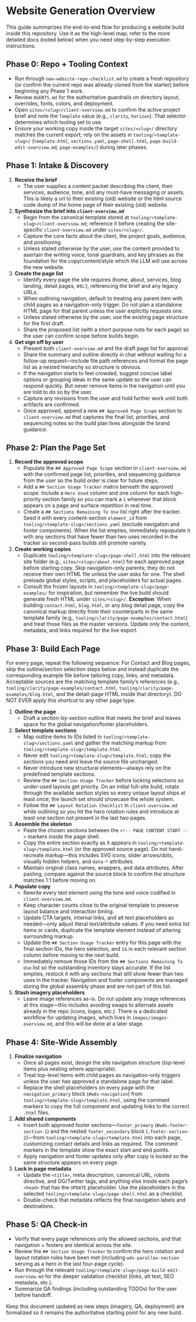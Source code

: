 # Website Generation Overview

This guide summarizes the end-to-end flow for producing a website build inside this repository. Use it as the high-level map; refer to the more detailed docs (noted below) when you need step-by-step execution instructions.

## Phase 0: Repo + Tooling Context
- Run through `new-website-repo-checklist.md` to create a fresh repository (or confirm the current repo was already cloned from the starter) before beginning any Phase 1 work.
- Review `AGENTS.md` for the authoritative guardrails on directory layout, overrides, fonts, colors, and deployment.
- Open `sites/<slug>/client-overview.md` to confirm the active project brief and note the `Template` value (e.g., `clarity`, `horizon`). That selector determines which tooling set to use.
- Ensure your working copy inside the target `sites/<slug>/` directory matches the current export; rely on the assets in `tooling/<template-slug>/` (`template.html`, `sections.yaml`, `page-shell.html`, `page-build-edit-overview.md`, `page-examples/`) during later phases.

## Phase 1: Intake & Discovery
1. **Receive the brief**
   - The user supplies a content packet describing the client, their services, audience, tone, and any must-have messaging or assets. This is likely a url to their existing (old) website or the html source code dump of the home page of their existing (old) website.
2. **Synthesize the brief into `client-overview.md`**
   - Begin from the canonical template stored at `tooling/<template-slug>/client-overview.md`; reference it before creating the site-specific `client-overview.md` under `sites/<slug>/`.
   - Capture the core facts about the client, the project goals, audience, and positioning.
   - Unless stated otherwise by the user, use the content provided to asertain the writing voice, tonal guardrails, and key phrases as the foundation for the copy/content/style which the LLM will use across the new website. 
3. **Create the page list**
   - Identify every page the site requires (home, about, services, blog landing, detail pages, etc.), referencing the brief and any legacy URLs.
   - When outlining navigation, default to treating any parent item with child pages as a navigation-only trigger. Do not plan a standalone HTML page for that parent unless the user explicitly requests one.
   - Unless stated otherwise by the user, use the existing page structure for the first draft.
   - Share the proposed list (with a short purpose note for each page) so the user can confirm scope before builds begin.
4. **Get sign off by user**
   - Present both `client-overview.md` and the draft page list for approval.
   - Share the summary and outline directly in chat without waiting for a follow-up request—include file path references and format the page list as a nested hierarchy so structure is obvious.
   - If the navigation starts to feel crowded, suggest concise label options or grouping ideas in the same update so the user can respond quickly. But never remove items in the navigation until you are told to do so by the user.
   - Capture any revisions from the user and hold further work until both artifacts are confirmed.
   - Once approved, append a new `## Approved Page Scope` section to `client-overview.md` that captures the final list, priorities, and sequencing notes so the build plan lives alongside the brand guidance.


## Phase 2: Plan the Page Set
1. **Record the approved scope**
   - Populate the `## Approved Page Scope` section in `client-overview.md` with the confirmed page list, priorities, and sequencing guidance from the user so the build order is clear for future steps.
   - Add a `## Section Usage Tracker` matrix beneath the approved scope. Include a `Hero Used` column and one column for each high-priority section family so you can mark a `1` whenever that block appears on a page and surface repetition in real time.
   - Create a `## Sections Remaining To Use` list right after the tracker. Seed it with every content-section `element_id` from `tooling/<template-slug>/sections.yaml` (exclude navigation and footer components). When the list empties, immediately repopulate it with any sections that have fewer than two uses recorded in the tracker so second-pass builds still promote variety.
2. **Create working copies**
   - Duplicate `tooling/<template-slug>/page-shell.html` into the relevant site folder (e.g., `sites/<slug>/about.html`) for each approved page before starting copy. Skip navigation-only parents; they do not receive their own HTML file unless the user asks for one. The shell preloads global styles, scripts, and placeholders for actual pages.
   - Consult the frozen layouts in `tooling/<template-slug>/page-examples/` for inspiration, but remember the live build should generate fresh HTML under `sites/<slug>/`. **Exception**: When building `contact.html`, `blog.html`, or any blog detail page, copy the canonical markup directly from their counterparts in the same template family (e.g., `tooling/clarity/page-examples/contact.html`) and treat those files as the master versions. Update only the content, metadata, and links required for the live export.

## Phase 3: Build Each Page
For every page, repeat the following sequence:
For Contact and Blog pages, skip the outline/section selection steps below and instead duplicate the corresponding example file before tailoring copy, links, and metadata. Acceptable sources are the matching template family’s references (e.g., `tooling/clarity/page-examples/contact.html`, `tooling/clarity/page-examples/blog.html`, and the detail-page HTML inside that directory). DO NOT EVER apply this shortcut to any other page type.
1. **Outline the page**
   - Draft a section-by-section outline that meets the brief and leaves space for the global navigation/footer placeholders.
2. **Select template sections**
   - Map outline items to IDs listed in `tooling/<template-slug>/sections.yaml` and gather the matching markup from `tooling/<template-slug>/template.html`.
   - Never edit `tooling/<template-slug>/template.html`; copy the sections you need and leave the source file unchanged.
   - Never introduce new structural elements—always rely on the predefined template sections.
   - Review the `## Section Usage Tracker` before locking selections so under-used layouts get priority. On an initial full-site build, rotate through the available section styles so every unique layout ships at least once; the launch set should showcase the whole system.
   - Follow the `## Layout Rotation Checklist` in `client-overview.md` while outlining so you hit the hero rotation rules and introduce at least one section not present in the last two pages.
3. **Assemble the skeleton**
   - Paste the chosen sections between the `<!-- PAGE CONTENT START -->` markers inside the page shell.
   - Copy the entire section exactly as it appears in `tooling/<template-slug>/template.html` (or the approved source page). Do not hand-recreate markup—this includes SVG icons, slider arrows/dots, visually hidden helpers, and `data-*` attributes.
   - Maintain original class names, wrappers, and data attributes. After pasting, compare against the source block to confirm the structure matches 1:1 before moving on.
4. **Populate copy**
   - Rewrite every text element using the tone and voice codified in `client-overview.md`.
   - Keep character counts close to the original template to preserve layout balance and interaction timing.
   - Update CTA targets, internal links, and alt text placeholders as needed—only adjust literal text/attribute values. If you need extra list items or cards, duplicate the template element instead of altering surrounding markup.
   - Update the `## Section Usage Tracker` entry for this page with the final section IDs, the hero selection, and `1`s in each relevant section column before moving to the next build.
   - Immediately remove those IDs from the `## Sections Remaining To Use` list so the outstanding inventory stays accurate. If the list empties, restock it with any sections that still show fewer than two uses in the tracker. Navigation and footer components are managed during the global assembly phase and are not part of this list.
5. **Stash imagery placeholders**
   - Leave image references as-is. Do not update any image references at this stage—this includes avoiding swaps to alternate assets already in the repo (icons, logos, etc.). There is a dedicated workflow for updating images, which lives in `images/images-overview.md`, and this will be done at a later stage.

## Phase 4: Site-Wide Assembly
1. **Finalize navigation**
   - Once all pages exist, design the site navigation structure (top-level items plus nesting where appropriate).
   - Treat top-level items with child pages as navigation-only triggers unless the user has approved a standalone page for that label.
   - Replace the shell placeholders on every page with the `navigation_primary` block (`#wds-navigation`) from `tooling/<template-slug>/template.html`, using the comment markers to copy the full component and updating links to the correct `.html` files.
2. **Add shared components**
   - Insert both approved footer sections—`footer_primary` (`#wds-footer-section-1`) and the nested `footer_secondary` block (`.footer-section-2`)—from `tooling/<template-slug>/template.html` into each page, customizing contact details and links as required. The comment markers in the template show the exact start and end points.
   - Apply navigation and footer updates only after copy is locked so the same structure appears on every page.
3. **Lock in page metadata**
   - Update the `<title>`, meta description, canonical URL, robots directive, and OG/Twitter tags, and anything else inside each page’s `<head>` that has the `UPDATE` placeholder. Use the placeholders in the selected `tooling/<template-slug>/page-shell.html` as a checklist.
   - Double-check that metadata reflects the final navigation labels and destinations.

## Phase 5: QA Check-in
- Verify that every page references only the allowed sections, and that navigation + footers are identical across the site.
- Review the `## Section Usage Tracker` to confirm the hero rotation and layout rotation rules have been met (including `wds-parallax-section` serving as a hero in the last four-page cycle).
- Run through the relevant `tooling/<template-slug>/page-build-edit-overview.md` for the deeper validation checklist (links, alt text, SEO metadata, etc.).
- Summarize QA findings (including outstanding TODOs) for the user before handoff.

Keep this document updated as new steps (imagery, QA, deployment) are formalized so it remains the authoritative starting point for any new build.
